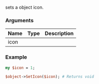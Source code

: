sets a object icon.
### Arguments
**Name**|**Type**|**Description**
:---|:---|:---
icon||

### Example

```perl
my $icon = 1;

$object->SetIcon($icon); # Returns void
```